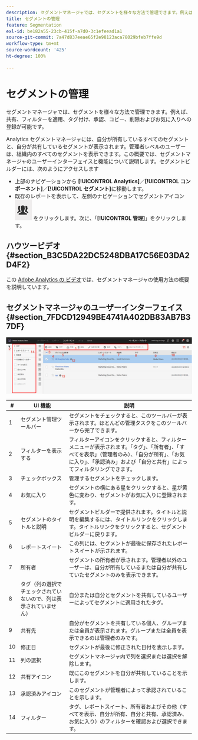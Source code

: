 ```yaml
---
description: セグメントマネージャでは、セグメントを様々な方法で管理できます。例えば、共有、フィルターを適用、タグ付け、承認、コピー、削除およびお気に入りへの登録が可能です。
title: セグメントの管理
feature: Segmentation
exl-id: be182a55-23cb-415f-a7d0-3c1efeead1a1
source-git-commit: 7a47d837eeae65f2e98123aca78029bfeb7ffe9d
workflow-type: tm+mt
source-wordcount: '425'
ht-degree: 100%

---
```


# セグメントの管理

セグメントマネージャでは、セグメントを様々な方法で管理できます。例えば、共有、フィルターを適用、タグ付け、承認、コピー、削除およびお気に入りへの登録が可能です。

Analytics セグメントマネージャには、自分が所有しているすべてのセグメントと、自分が共有しているセグメントが表示されます。管理者レベルのユーザーは、組織内のすべてのセグメントを表示できます。この概要では、セグメントマネージャのユーザーインターフェイスと機能について説明します。セグメントビルダーには、次のようにアクセスします

* 上部のナビゲーションから **[!UICONTROL Analytics]**／**[!UICONTROL コンポーネント]**／**[!UICONTROL セグメント]**&#x200B;に移動します。
* 既存のレポートを表示して、左側のナビゲーションでセグメントアイコン ![](assets/segment_icon.png) をクリックします。次に、「**[!UICONTROL 管理]**」をクリックします。

## ハウツービデオ {#section_B3C5DA22DC5248DBA17C56E03DA2D4F2}

この [Adobe Analytics の ビデオ](https://experienceleague.adobe.com/docs/analytics-learn/tutorials/components/segmentation/segment-management-and-sharing.html?lang=ja)では、セグメントマネージャの使用方法の概要を説明しています。

## セグメントマネージャのユーザーインターフェイス {#section_7FDCD12949BE4741A402DB83AB7B37DF}

![](assets/segment_manager_ui.png)

| # | UI 機能 | 説明 |
|---|---|---|
| 1 | セグメント管理ツールバー | セグメントをチェックすると、このツールバーが表示されます。ほとんどの管理タスクをこのツールバーから完了できます。 |
| 2 | フィルターを表示する | フィルターアイコンをクリックすると、フィルターメニューが表示されます。「タグ」、「所有者」、「すべてを表示」（管理者のみ）、「自分が所有」、「お気に入り」、「承認済み」および「自分と共有」によってフィルタリングできます。 |
| 3 | チェックボックス | 管理するセグメントをチェックします。 |
| 4 | お気に入り | セグメントの横にある星をクリックすると、星が黄色に変わり、セグメントがお気に入りに登録されます。 |
| 5 | セグメントのタイトルと説明 | セグメントビルダーで提供されます。タイトルと説明を編集するには、タイトルリンクをクリックします。タイトルリンクをクリックすると、セグメントビルダーに戻ります。 |
| 6 | レポートスイート | この列には、セグメントが最後に保存されたレポートスイートが示されます。 |
| 7 | 所有者 | セグメントの所有者が示されます。管理者以外のユーザーは、自分が所有しているまたは自分が共有していたセグメントのみを表示できます。 |
| 8 | タグ（列の選択でチェックされていないので、列は表示されていません） | 自分または自分とセグメントを共有しているユーザーによってセグメントに適用されたタグ。 |
| 9 | 共有先 | 自分がセグメントを共有している個人、グループまたは全員が表示されます。グループまたは全員を表示できるのは管理者のみです。 |
| 10 | 修正日 | セグメントが最後に修正された日付を表示します。 |
| 11 | 列の選択 | セグメントマネージャ内で列を選択または選択を解除します。 |
| 12 | 共有アイコン | 既にこのセグメントを自分が共有していることを示します。 |
| 13 | 承認済みアイコン | このセグメントが管理者によって承認されていることを示します。 |
| 14 | フィルター | タグ、レポートスイート、所有者およびその他（すべてを表示、自分が所有、自分と共有、承認済み、お気に入り）のフィルターを確認および選択できます。 |
